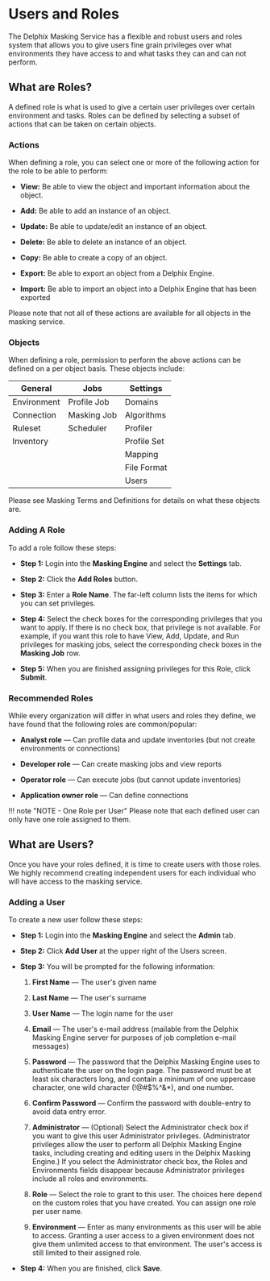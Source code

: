 # Users and Roles

The Delphix Masking Service has a flexible and robust users and roles
system that allows you to give users fine grain privileges over what
environments they have access to and what tasks they can and can not
perform.

## What are Roles?

A defined role is what is used to give a certain user privileges over
certain environment and tasks. Roles can be defined by selecting a
subset of actions that can be taken on certain objects.

### Actions

When defining a role, you can select one or more of the following action
for the role to be able to perform:

  - **View:** Be able to view the object and important information
    about the object.

  - **Add:** Be able to add an instance of an object.

  - **Update:** Be able to update/edit an instance of an object.

  - **Delete:** Be able to delete an instance of an object.

  - **Copy:** Be able to create a copy of an object.

  - **Export:** Be able to export an object from a Delphix Engine.

  - **Import:** Be able to import an object into a Delphix Engine that
    has been exported

Please note that not all of these actions are available for all objects
in the masking service.

### Objects

When defining a role, permission to perform the above actions can be
defined on a per object basis. These objects include:

| **General** | **Jobs**    | **Settings** |
| ----------- | ----------- | ------------ |
| Environment | Profile Job | Domains      |
| Connection  | Masking Job | Algorithms   |
| Ruleset     | Scheduler   | Profiler     |
| Inventory   |             | Profile Set  |
|             |             | Mapping      |
|             |             | File Format  |
|             |             | Users        |

Please see Masking Terms and Definitions for details on what these
objects are.

### Adding A Role

To add a role follow these steps:

  - **Step 1:** Login into the **Masking Engine** and select the
    **Settings** tab.

  - **Step 2:** Click the **Add Roles** button.

  - **Step 3:** Enter a **Role Name**. The far-left column lists the
    items for which you can set privileges.

  - **Step 4:** Select the check boxes for the corresponding
    privileges that you want to apply. If there is no check box, that
    privilege is not available. For example, if you want this role to
    have View, Add, Update, and Run privileges for masking jobs,
    select the corresponding check boxes in the **Masking Job** row.

  - **Step 5:** When you are finished assigning privileges for this
    Role, click **Submit**.

### Recommended Roles

While every organization will differ in what users and roles they
define, we have found that the following roles are common/popular:

  - **Analyst role** — Can profile data and update inventories (but
    not create environments or connections)

  - **Developer role** — Can create masking jobs and view reports

  - **Operator role** — Can execute jobs (but cannot update
    inventories)

  - **Application owner role** — Can define
connections

!!! note "NOTE - One Role per User"
    Please note that each defined user can only have one role assigned to them.

## What are Users?

Once you have your roles defined, it is time to create users with those
roles. We highly recommend creating independent users for each
individual who will have access to the masking service.

### Adding a User

To create a new user follow these steps:

  - **Step 1:** Login into the **Masking Engine** and select the
    **Admin** tab.

  - **Step 2:** Click **Add** **User** at the upper right of the Users
    screen.

  - **Step 3:** You will be prompted for the following information:
    
    1.  **First Name** — The user's given name
    
    2.  **Last Name** — The user's surname
    
    3.  **User Name** — The login name for the user
    
    4.  **Email** — The user's e-mail address (mailable from the
        Delphix Masking Engine server for purposes of job completion
        e-mail messages)
    
    5.  **Password** — The password that the Delphix Masking Engine
        uses to authenticate the user on the login page. The password
        must be at least six characters long, and contain a minimum of
        one uppercase character, one wild character (\!@\#$%^&\*), and
        one number.
    
    6.  **Confirm Password** — Confirm the password with double-entry
        to avoid data entry error.
    
    7.  **Administrator** — (Optional) Select the Administrator check
        box if you want to give this user Administrator privileges.
        (Administrator privileges allow the user to perform all
        Delphix Masking Engine tasks, including creating and editing
        users in the Delphix Masking Engine.) If you select the
        Administrator check box, the Roles and Environments fields
        disappear because Administrator privileges include all roles
        and environments.
    
    8.  **Role** — Select the role to grant to this user. The choices
        here depend on the custom roles that you have created. You can
        assign one role per user name.
    
    9.  **Environment** — Enter as many environments as this user will
        be able to access. Granting a user access to a given
        environment does not give them unlimited access to that
        environment. The user's access is still limited to their
        assigned role.

  - **Step 4:** When you are finished, click **Save**.
